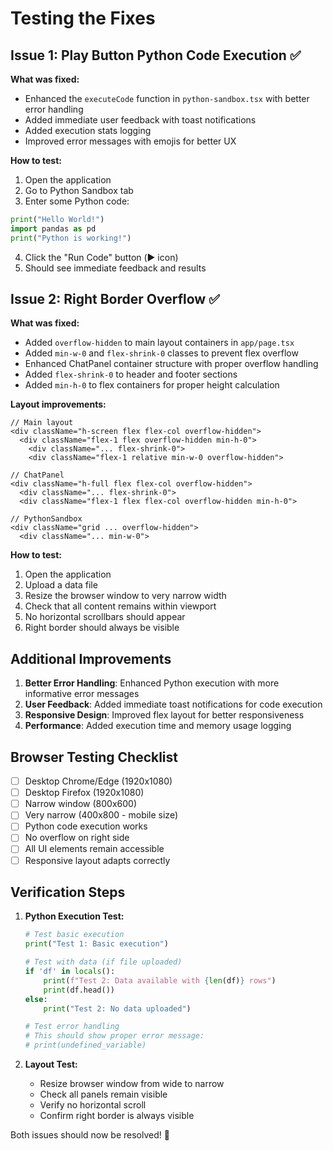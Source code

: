 # Testing the Fixes

## Issue 1: Play Button Python Code Execution ✅

**What was fixed:**
- Enhanced the `executeCode` function in `python-sandbox.tsx` with better error handling
- Added immediate user feedback with toast notifications
- Added execution stats logging
- Improved error messages with emojis for better UX

**How to test:**
1. Open the application
2. Go to Python Sandbox tab
3. Enter some Python code:
```python
print("Hello World!")
import pandas as pd
print("Python is working!")
```
4. Click the "Run Code" button (▶️ icon)
5. Should see immediate feedback and results

## Issue 2: Right Border Overflow ✅

**What was fixed:**
- Added `overflow-hidden` to main layout containers in `app/page.tsx`
- Added `min-w-0` and `flex-shrink-0` classes to prevent flex overflow
- Enhanced ChatPanel container structure with proper overflow handling
- Added `flex-shrink-0` to header and footer sections
- Added `min-h-0` to flex containers for proper height calculation

**Layout improvements:**
```tsx
// Main layout
<div className="h-screen flex flex-col overflow-hidden">
  <div className="flex-1 flex overflow-hidden min-h-0">
    <div className="... flex-shrink-0">
    <div className="flex-1 relative min-w-0 overflow-hidden">

// ChatPanel
<div className="h-full flex flex-col overflow-hidden">
  <div className="... flex-shrink-0">
  <div className="flex-1 flex flex-col overflow-hidden min-h-0">

// PythonSandbox
<div className="grid ... overflow-hidden">
  <div className="... min-w-0">
```

**How to test:**
1. Open the application
2. Upload a data file
3. Resize the browser window to very narrow width
4. Check that all content remains within viewport
5. No horizontal scrollbars should appear
6. Right border should always be visible

## Additional Improvements

1. **Better Error Handling**: Enhanced Python execution with more informative error messages
2. **User Feedback**: Added immediate toast notifications for code execution
3. **Responsive Design**: Improved flex layout for better responsiveness
4. **Performance**: Added execution time and memory usage logging

## Browser Testing Checklist

- [ ] Desktop Chrome/Edge (1920x1080)
- [ ] Desktop Firefox (1920x1080)  
- [ ] Narrow window (800x600)
- [ ] Very narrow (400x800 - mobile size)
- [ ] Python code execution works
- [ ] No overflow on right side
- [ ] All UI elements remain accessible
- [ ] Responsive layout adapts correctly

## Verification Steps

1. **Python Execution Test:**
   ```python
   # Test basic execution
   print("Test 1: Basic execution")
   
   # Test with data (if file uploaded)
   if 'df' in locals():
       print(f"Test 2: Data available with {len(df)} rows")
       print(df.head())
   else:
       print("Test 2: No data uploaded")
   
   # Test error handling
   # This should show proper error message:
   # print(undefined_variable)
   ```

2. **Layout Test:**
   - Resize browser window from wide to narrow
   - Check all panels remain visible
   - Verify no horizontal scroll
   - Confirm right border is always visible

Both issues should now be resolved! 🎉